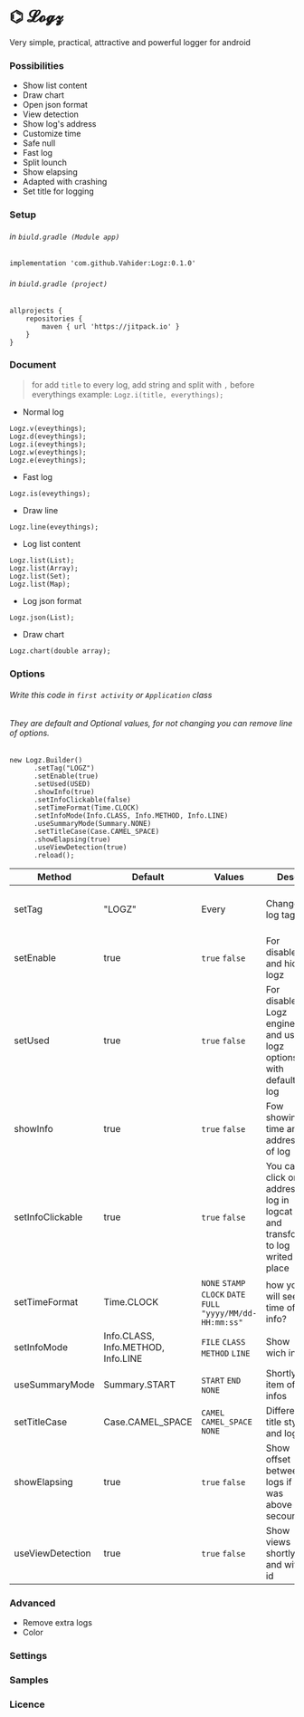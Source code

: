 # ⌬ 𝓛𝓸𝓰𝔃
Very simple, practical, attractive and powerful logger for android

### Possibilities
- Show list content
- Draw chart
- Open json format
- View detection
- Show log's address
- Customize time
- Safe null
- Fast log
- Split lounch
- Show elapsing
- Adapted with crashing
- Set title for logging

### Setup
###### in `biuld.gradle (Module app)`
```
implementation 'com.github.Vahider:Logz:0.1.0'
```
###### in `biuld.gradle (project)`
```
allprojects {
    repositories {
        maven { url 'https://jitpack.io' }
    }
}
```

### Document
> for add `title` to every log, add string and split with `,` before everythings example: `Logz.i(title, everythings);`
- Normal log
```
Logz.v(eveythings);
Logz.d(eveythings);
Logz.i(eveythings);
Logz.w(eveythings);
Logz.e(eveythings);
```
- Fast log
```
Logz.is(eveythings);
```
- Draw line
```
Logz.line(eveythings);
```
- Log list content
```
Logz.list(List);
Logz.list(Array);
Logz.list(Set);
Logz.list(Map);
```
- Log json format
```
Logz.json(List);
```
- Draw chart
```
Logz.chart(double array);
```


### Options
###### Write this code in `first activity` or `Application` class
###### They are default and Optional values, for not changing you can remove line of options.
```
new Logz.Builder()
      .setTag("LOGZ")
      .setEnable(true)
      .setUsed(USED)
      .showInfo(true)
      .setInfoClickable(false)
      .setTimeFormat(Time.CLOCK)
      .setInfoMode(Info.CLASS, Info.METHOD, Info.LINE)
      .useSummaryMode(Summary.NONE)
      .setTitleCase(Case.CAMEL_SPACE)
      .showElapsing(true)
      .useViewDetection(true)
      .reload();
```

Method | Default | Values | Desc | Usage 
---|---|---|---|---
setTag | "LOGZ" | Every | Change log tag | For following logs in Logcat, More desc in Continue(Settings)
setEnable | true | `true` `false` | For disable and hide logz | set false when release issue
setUsed | true | `true` `false` | For disable Logz engine and use logz options with default log | when use very much logs (monitoring) and want to fastest log
showInfo | true | `true` `false` | Fow showing time and address of log | true when you want see info of logs
setInfoClickable | true | `true` `false` | You can click on address log in logcat and transform to log writed place | Everytime
setTimeFormat | Time.CLOCK | `NONE` `STAMP` `CLOCK` `DATE` `FULL` `"yyyy/MM/dd-HH:mm:ss"` | how you will see time of info? | Everytime
setInfoMode | Info.CLASS, Info.METHOD, Info.LINE | `FILE` `CLASS` `METHOD` `LINE` | Show wich info? | Everytime
useSummaryMode | Summary.START | `START` `END` `NONE` | Shortly item of infos | When every info longest from 20 char
setTitleCase | Case.CAMEL_SPACE | `CAMEL` `CAMEL_SPACE` `NONE` | Difference title style and log | Everytime
showElapsing | true | `true` `false` | Show offset between logs if was above 3 secounds  | Everytime
useViewDetection | true | `true` `false` | Show views shortly and with id | Everytime

### Advanced
- Remove extra logs
- Color

### Settings

### Samples

### Licence
